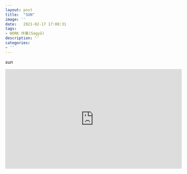 ```yaml
---
layout: post
title:  "SUN"
image: ''
date:   2021-02-17 17:08:31
tags:
- WORK 作業(Sagyō)
description: ''
categories:
- ''
---
```


_sun_

<div align="center">
<iframe width="560" height="315" src="https://www.youtube.com/embed/XnS4h_WEF3U" frameborder="0" allow="accelerometer; autoplay; clipboard-write; encrypted-media; gyroscope; picture-in-picture" allowfullscreen></iframe>
</div>
